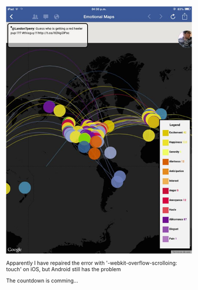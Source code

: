 ![Image](../project_images/overflow-ios.png?raw=true)

Apparently I have repaired the error with '-webkit-overflow-scrolloing: touch' on iOS, but Android still has the problem

The countdown is comming...
